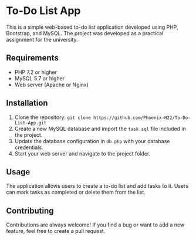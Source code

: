 # To-Do List App

This is a simple web-based to-do list application developed using PHP, Bootstrap, and MySQL. The project was developed as a practical assignment for the university.

## Requirements

* PHP 7.2 or higher
* MySQL 5.7 or higher
* Web server (Apache or Nginx)

## Installation

1. Clone the repository: `git clone https://github.com/Phoenix-H22/To-Do-List-App.git`
2. Create a new MySQL database and import the `task.sql` file included in the project.
3. Update the database configuration in `db.php` with your database credentials.
4. Start your web server and navigate to the project folder.

## Usage

The application allows users to create a to-do list and add tasks to it. Users can mark tasks as completed or delete them from the list.

## Contributing

Contributions are always welcome! If you find a bug or want to add a new feature, feel free to create a pull request.